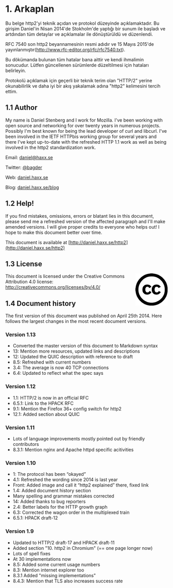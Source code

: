 # 1. Arkaplan

Bu belge http2'yi teknik açıdan ve protokol düzeyinde açıklamaktadır. Bu girişim Daniel'in Nisan 2014'de Stokholm'de yaptığı bir sunum ile başladı ve artdından tüm detaylar ve açıklamalar ile dönüştürüldü ve düzenlendi.

RFC 7540 son http2 beyannamesinin resmi adıdır ve 15 Mayıs 2015'de yayınlanmıştır(http://www.rfc-editor.org/rfc/rfc7540.txt).

Bu dökümanda bulunan tüm hatalar bana aittir ve kendi ihmalimin sonucudur. Lütfen güncellenen sürümlerde düzeltilmesi için  hataları belirleyin.

Protokolü açıklamak için geçerli bir teknik terim olan "HTTP/2" yerine okunabilirlik ve daha iyi bir akış yakalamak adına "http2" kelimesini tercih ettim.

## 1.1 Author

My name is Daniel Stenberg and I work for Mozilla. I've been working with open
source and networking for over twenty years in numerous projects. Possibly I'm
best known for being the lead developer of curl and libcurl. I've been
involved in the IETF HTTPbis working group for several years and there I've
kept up-to-date with the refreshed HTTP 1.1 work as well as being involved in
the http2 standardization work.

  Email: daniel@haxx.se

  Twitter: [@bagder](https://twitter.com/bagder)

  Web: [daniel.haxx.se](https://daniel.haxx.se/)

  Blog: [daniel.haxx.se/blog](https://daniel.haxx.se/blog/)

## 1.2 Help!

If you find mistakes, omissions, errors or blatant lies in this document, please send me a refreshed version of the affected paragraph and I'll make amended versions. I will give proper credits to everyone who helps out! I hope to make this document better over time.

This document is available at [http://daniel.haxx.se/http2](http://daniel.haxx.se/http2)

## 1.3 License

<img style="float: right;" src="https://raw.githubusercontent.com/bagder/http2-explained/master/images/creative-commons.png" />

This document is licensed under the Creative Commons Attribution 4.0 license: http://creativecommons.org/licenses/by/4.0/

## 1.4 Document history

The first version of this document was published on April 25th 2014. Here follows the largest changes in the most recent document versions.

### Version 1.13

- Converted the master version of this document to Markdown syntax
- 13: Mention more resources, updated links and descriptions 
- 12: Updated the QUIC description with reference to draft 
- 8.5: Refreshed with current numbers 
- 3.4: The average is now 40 TCP connections 
- 6.4: Updated to reflect what the spec says 

### Version 1.12

- 1.1: HTTP/2 is now in an official RFC 
- 6.5.1: Link to the HPACK RFC 
- 9.1: Mention the Firefox 36+ config switch for http2 
- 12.1: Added section about QUIC 

### Version 1.11

- Lots of language improvements mostly pointed out by friendly contributors 
- 8.3.1: Mention nginx and Apache httpd specific acitivities 

### Version 1.10

- 1: The protocol has been “okayed” 
- 4.1: Refreshed the wording since 2014 is last year 
- Front: Added image and call it “http2 explained” there, fixed link 
- 1.4: Added document history section 
- Many spelling and grammar mistakes corrected 
- 14: Added thanks to bug reporters 
- 2.4: Better labels for the HTTP growth graph 
- 6.3: Corrected the wagon order in the multiplexed train 
- 6.5.1: HPACK draft-12 

### Version 1.9

- Updated to HTTP/2 draft-17 and HPACK draft-11  
- Added section "10. http2 in Chromium" (== one page longer now)  
- Lots of spell fixes  
- At 30 implementations now  
- 8.5: Added some current usage numbers  
- 8.3: Mention internet explorer too  
- 8.3.1 Added "missing implementations"  
- 8.4.3: Mention that TLS also increases success rate
